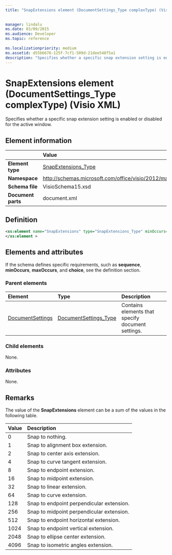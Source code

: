 ```yaml
---
title: "SnapExtensions element (DocumentSettings_Type complexType) (Visio XML)"
 
 
manager: lindalu
ms.date: 03/09/2015
ms.audience: Developer
ms.topic: reference
 
ms.localizationpriority: medium
ms.assetid: d55b6676-125f-7cf1-509d-21dee548f5a1
description: "Specifies whether a specific snap extension setting is enabled or disabled for the active window."
---
```


# SnapExtensions element (DocumentSettings_Type complexType) (Visio XML)

Specifies whether a specific snap extension setting is enabled or disabled for the active window. 
  
## Element information

||Value |
|:-----|:-----|
|**Element type** <br/> |[SnapExtensions_Type](snapextensions_type-complextypevisio-xml.md) <br/> |
|**Namespace** <br/> |http://schemas.microsoft.com/office/visio/2012/main  <br/> |
|**Schema file** <br/> |VisioSchema15.xsd  <br/> |
|**Document parts** <br/> |document.xml  <br/> |
   
## Definition

```XML
<xs:element name="SnapExtensions" type="SnapExtensions_Type" minOccurs="0" maxOccurs="1" >
</xs:element >
```

## Elements and attributes

If the schema defines specific requirements, such as **sequence**, **minOccurs**, **maxOccurs**, and **choice**, see the definition section. 
  
### Parent elements

|**Element**|**Type**|**Description**|
|:-----|:-----|:-----|
|[DocumentSettings](documentsettings-element-visiodocument_type-complextypevisio-xml.md) <br/> |[DocumentSettings_Type](documentsettings_type-complextypevisio-xml.md) <br/> |Contains elements that specify document settings. |
   
### Child elements

None.
  
### Attributes

None.
  
## Remarks

The value of the **SnapExtensions** element can be a sum of the values in the following table. 
  
|**Value**|**Description**|
|:-----|:-----|
|0  <br/> |Snap to nothing. |
|1  <br/> |Snap to alignment box extension. |
|2  <br/> |Snap to center axis extension. |
|4  <br/> |Snap to curve tangent extension. |
|8  <br/> |Snap to endpoint extension. |
|16  <br/> |Snap to midpoint extension. |
|32  <br/> |Snap to linear extension. |
|64  <br/> |Snap to curve extension. |
|128  <br/> |Snap to endpoint perpendicular extension. |
|256  <br/> |Snap to midpoint perpendicular extension. |
|512  <br/> |Snap to endpoint horizontal extension. |
|1024  <br/> |Snap to endpoint vertical extension. |
|2048  <br/> |Snap to ellipse center extension. |
|4096  <br/> |Snap to isometric angles extension. |
   

